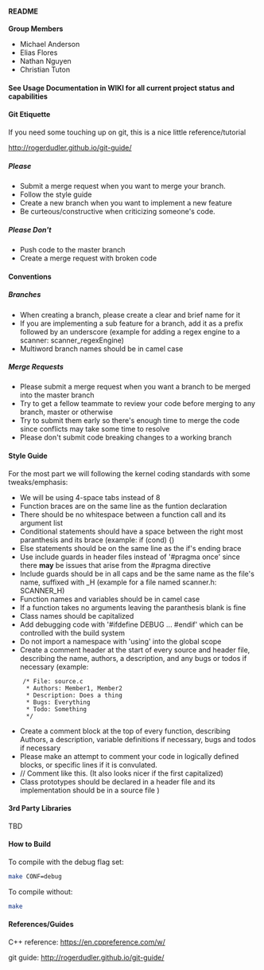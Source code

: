 #### README

__Group Members__
  * Michael Anderson
  * Elias Flores
  * Nathan Nguyen
  * Christian Tuton

#### See Usage Documentation in WIKI for all current project status and capabilities 

#### Git Etiquette

If you need some touching up on git, this is a nice little reference/tutorial

http://rogerdudler.github.io/git-guide/

##### Please
  * Submit a merge request when you want to merge your branch.
  * Follow the style guide
  * Create a new branch when you want to implement a new feature
  * Be curteous/constructive when criticizing someone's code.

##### Please Don't
  * Push code to the master branch
  * Create a merge request with broken code

#### Conventions
##### Branches
  * When creating a branch, please create a clear and brief name for it
  * If you are implementing a sub feature for a branch, add it as a prefix followed by an underscore
    (example for adding a regex engine to a scanner: scanner_regexEngine)
  * Multiword branch names should be in camel case

##### Merge Requests
  * Please submit a merge request when you want a branch to be merged into the master branch
  * Try to get a fellow teammate to review your code before merging to any branch, master or otherwise
  * Try to submit them early so there's enough time to merge the code since conflicts may take some time to resolve
  * Please don't submit code breaking changes to a working branch

#### Style Guide
For the most part we will following the kernel coding standards with some tweaks/emphasis:

  * We will be using 4-space tabs instead of 8
  * Function braces are on the same line as the funtion declaration
  * There should be no whitespace between a function call and its argument list
  * Conditional statements should have a space between the right most paranthesis and its brace
    (example: if (cond) {)
  * Else statements should be on the same line as the if's ending brace
  * Use include guards in header files instead of '#pragma once' since there __may__ be issues that arise from the #pragma directive
  * Include guards should be in all caps and be the same name as the file's name, suffixed with \_H
    (example for a file named scanner.h: SCANNER_H)
  * Function names and variables should be in camel case
  * If a function takes no arguments leaving the paranthesis blank is fine
  * Class names should be capitalized
  * Add debugging code with '#ifdefine DEBUG ... #endif' which can be controlled with the build system
  * Do not import a namespace with 'using' into the global scope
  * Create a comment header at the start of every source and header file, describing the name, authors, a description, and any bugs or todos if necessary
    (example:
```
    /* File: source.c
     * Authors: Member1, Member2
     * Description: Does a thing
     * Bugs: Everything
     * Todo: Something
     */
```
  * Create a comment block at the top of every function, describing Authors, a description, variable definitions if necessary, bugs and todos if necessary
  * Please make an attempt to comment your code in logically defined blocks, or specific lines if it is convulated.
  * // Comment like this. (It also looks nicer if the first capitalized)
  * Class prototypes should be declared in a header file and its implementation should be in a source file
)

#### 3rd Party Libraries
TBD

#### How to Build
To compile with the debug flag set:
```sh
make CONF=debug
```

To compile without:
```sh
make
```

#### References/Guides
C++ reference: https://en.cppreference.com/w/

git guide:     http://rogerdudler.github.io/git-guide/